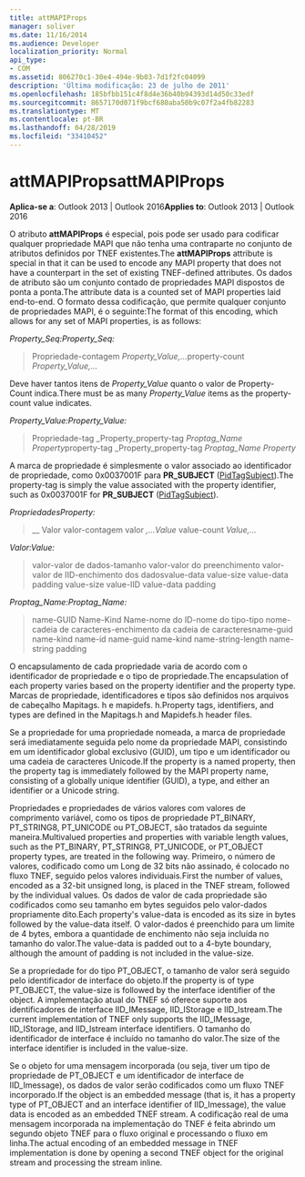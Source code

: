 ```yaml
---
title: attMAPIProps
manager: soliver
ms.date: 11/16/2014
ms.audience: Developer
localization_priority: Normal
api_type:
- COM
ms.assetid: 806270c1-30e4-494e-9b03-7d1f2fc04099
description: 'Última modificação: 23 de julho de 2011'
ms.openlocfilehash: 185bfbb151c4f8d4e36b40b94393d14d50c33edf
ms.sourcegitcommit: 8657170d071f9bcf680aba50b9c07f2a4fb82283
ms.translationtype: MT
ms.contentlocale: pt-BR
ms.lasthandoff: 04/28/2019
ms.locfileid: "33410452"
---
```

# <a name="attmapiprops"></a><span data-ttu-id="b19c9-103">attMAPIProps</span><span class="sxs-lookup"><span data-stu-id="b19c9-103">attMAPIProps</span></span>

  
  
<span data-ttu-id="b19c9-104">**Aplica-se a**: Outlook 2013 | Outlook 2016</span><span class="sxs-lookup"><span data-stu-id="b19c9-104">**Applies to**: Outlook 2013 | Outlook 2016</span></span> 
  
<span data-ttu-id="b19c9-105">O atributo **attMAPIProps** é especial, pois pode ser usado para codificar qualquer propriedade MAPI que não tenha uma contraparte no conjunto de atributos definidos por TNEF existentes.</span><span class="sxs-lookup"><span data-stu-id="b19c9-105">The **attMAPIProps** attribute is special in that it can be used to encode any MAPI property that does not have a counterpart in the set of existing TNEF-defined attributes.</span></span> <span data-ttu-id="b19c9-106">Os dados de atributo são um conjunto contado de propriedades MAPI dispostos de ponta a ponta.</span><span class="sxs-lookup"><span data-stu-id="b19c9-106">The attribute data is a counted set of MAPI properties laid end-to-end.</span></span> <span data-ttu-id="b19c9-107">O formato dessa codificação, que permite qualquer conjunto de propriedades MAPI, é o seguinte:</span><span class="sxs-lookup"><span data-stu-id="b19c9-107">The format of this encoding, which allows for any set of MAPI properties, is as follows:</span></span>  
  
 <span data-ttu-id="b19c9-108">_Property_Seq:_</span><span class="sxs-lookup"><span data-stu-id="b19c9-108">_Property_Seq:_</span></span>
  
> <span data-ttu-id="b19c9-109">Propriedade-contagem _Property_Value,..._</span><span class="sxs-lookup"><span data-stu-id="b19c9-109">property-count  _Property_Value,..._</span></span>
    
<span data-ttu-id="b19c9-110">Deve haver tantos itens de _Property_Value_ quanto o valor de Property-Count indica.</span><span class="sxs-lookup"><span data-stu-id="b19c9-110">There must be as many  _Property_Value_ items as the property-count value indicates.</span></span> 
  
 <span data-ttu-id="b19c9-111">_Property_Value:_</span><span class="sxs-lookup"><span data-stu-id="b19c9-111">_Property_Value:_</span></span>
  
> <span data-ttu-id="b19c9-112">Propriedade-tag _Property_property-tag _Proptag_Name Property_</span><span class="sxs-lookup"><span data-stu-id="b19c9-112">property-tag  _Property_property-tag  _Proptag_Name Property_</span></span>
    
<span data-ttu-id="b19c9-113">A marca de propriedade é simplesmente o valor associado ao identificador de propriedade, como 0x0037001F para **PR_SUBJECT** ([PidTagSubject](pidtagsubject-canonical-property.md)).</span><span class="sxs-lookup"><span data-stu-id="b19c9-113">The property-tag is simply the value associated with the property identifier, such as 0x0037001F for **PR_SUBJECT** ([PidTagSubject](pidtagsubject-canonical-property.md)).</span></span>
  
 <span data-ttu-id="b19c9-114">_Propriedades_</span><span class="sxs-lookup"><span data-stu-id="b19c9-114">_Property:_</span></span>
  
>  <span data-ttu-id="b19c9-115">__ Valor valor-contagem valor _,..._</span><span class="sxs-lookup"><span data-stu-id="b19c9-115">_Value_ value-count  _Value,..._</span></span>
    
 <span data-ttu-id="b19c9-116">_Valor:_</span><span class="sxs-lookup"><span data-stu-id="b19c9-116">_Value:_</span></span>
  
> <span data-ttu-id="b19c9-117">valor-valor de dados-tamanho valor-valor do preenchimento valor-valor de IID-enchimento dos dados</span><span class="sxs-lookup"><span data-stu-id="b19c9-117">value-data value-size value-data padding value-size value-IID value-data padding</span></span>
    
 <span data-ttu-id="b19c9-118">_Proptag_Name:_</span><span class="sxs-lookup"><span data-stu-id="b19c9-118">_Proptag_Name:_</span></span>
  
> <span data-ttu-id="b19c9-119">name-GUID Name-Kind Name-nome do ID-nome do tipo-tipo nome-cadeia de caracteres-enchimento da cadeia de caracteres</span><span class="sxs-lookup"><span data-stu-id="b19c9-119">name-guid name-kind name-id name-guid name-kind name-string-length name-string padding</span></span>
    
<span data-ttu-id="b19c9-120">O encapsulamento de cada propriedade varia de acordo com o identificador de propriedade e o tipo de propriedade.</span><span class="sxs-lookup"><span data-stu-id="b19c9-120">The encapsulation of each property varies based on the property identifier and the property type.</span></span> <span data-ttu-id="b19c9-121">Marcas de propriedade, identificadores e tipos são definidos nos arquivos de cabeçalho Mapitags. h e mapidefs. h.</span><span class="sxs-lookup"><span data-stu-id="b19c9-121">Property tags, identifiers, and types are defined in the Mapitags.h and Mapidefs.h header files.</span></span>
  
<span data-ttu-id="b19c9-122">Se a propriedade for uma propriedade nomeada, a marca de propriedade será imediatamente seguida pelo nome da propriedade MAPI, consistindo em um identificador global exclusivo (GUID), um tipo e um identificador ou uma cadeia de caracteres Unicode.</span><span class="sxs-lookup"><span data-stu-id="b19c9-122">If the property is a named property, then the property tag is immediately followed by the MAPI property name, consisting of a globally unique identifier (GUID), a type, and either an identifier or a Unicode string.</span></span>
  
<span data-ttu-id="b19c9-123">Propriedades e propriedades de vários valores com valores de comprimento variável, como os tipos de propriedade PT_BINARY, PT_STRING8, PT_UNICODE ou PT_OBJECT, são tratados da seguinte maneira.</span><span class="sxs-lookup"><span data-stu-id="b19c9-123">Multivalued properties and properties with variable length values, such as the PT_BINARY, PT_STRING8, PT_UNICODE, or PT_OBJECT property types, are treated in the following way.</span></span> <span data-ttu-id="b19c9-124">Primeiro, o número de valores, codificado como um Long de 32 bits não assinado, é colocado no fluxo TNEF, seguido pelos valores individuais.</span><span class="sxs-lookup"><span data-stu-id="b19c9-124">First the number of values, encoded as a 32-bit unsigned long, is placed in the TNEF stream, followed by the individual values.</span></span> <span data-ttu-id="b19c9-125">Os dados de valor de cada propriedade são codificados como seu tamanho em bytes seguidos pelo valor-dados propriamente dito.</span><span class="sxs-lookup"><span data-stu-id="b19c9-125">Each property's value-data is encoded as its size in bytes followed by the value-data itself.</span></span> <span data-ttu-id="b19c9-126">O valor-dados é preenchido para um limite de 4 bytes, embora a quantidade de enchimento não seja incluída no tamanho do valor.</span><span class="sxs-lookup"><span data-stu-id="b19c9-126">The value-data is padded out to a 4-byte boundary, although the amount of padding is not included in the value-size.</span></span>
  
<span data-ttu-id="b19c9-127">Se a propriedade for do tipo PT_OBJECT, o tamanho de valor será seguido pelo identificador de interface do objeto.</span><span class="sxs-lookup"><span data-stu-id="b19c9-127">If the property is of type PT_OBJECT, the value-size is followed by the interface identifier of the object.</span></span> <span data-ttu-id="b19c9-128">A implementação atual do TNEF só oferece suporte aos identificadores de interface IID_IMessage, IID_IStorage e IID_Istream.</span><span class="sxs-lookup"><span data-stu-id="b19c9-128">The current implementation of TNEF only supports the IID_IMessage, IID_IStorage, and IID_Istream interface identifiers.</span></span> <span data-ttu-id="b19c9-129">O tamanho do identificador de interface é incluído no tamanho do valor.</span><span class="sxs-lookup"><span data-stu-id="b19c9-129">The size of the interface identifier is included in the value-size.</span></span>
  
<span data-ttu-id="b19c9-130">Se o objeto for uma mensagem incorporada (ou seja, tiver um tipo de propriedade de PT_OBJECT e um identificador de interface de IID_Imessage), os dados de valor serão codificados como um fluxo TNEF incorporado.</span><span class="sxs-lookup"><span data-stu-id="b19c9-130">If the object is an embedded message (that is, it has a property type of PT_OBJECT and an interface identifier of IID_Imessage), the value data is encoded as an embedded TNEF stream.</span></span> <span data-ttu-id="b19c9-131">A codificação real de uma mensagem incorporada na implementação do TNEF é feita abrindo um segundo objeto TNEF para o fluxo original e processando o fluxo em linha.</span><span class="sxs-lookup"><span data-stu-id="b19c9-131">The actual encoding of an embedded message in TNEF implementation is done by opening a second TNEF object for the original stream and processing the stream inline.</span></span>
  

